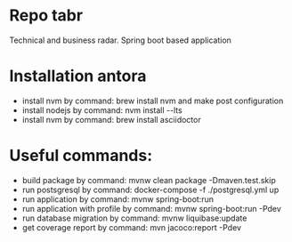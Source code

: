 # Repo tabr
Technical and business radar. Spring boot based application

# Installation antora
* install nvm by command: brew install nvm and make post configuration
* install nodejs by command: nvm install --lts
* install nvm by command: brew install asciidoctor

# Useful commands:
* build package by command: mvnw clean package -Dmaven.test.skip
* run postsgresql by command: docker-compose -f ./postgresql.yml up
* run application by command: mvnw spring-boot:run
* run application with profile by command:  mvnw spring-boot:run -Pdev
* run database migration by command: mvnw liquibase:update
* get coverage report by command: mvn jacoco:report -Pdev
